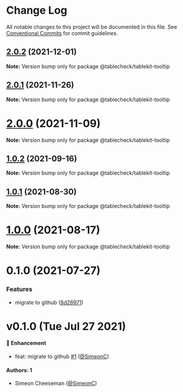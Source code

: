 # Change Log

All notable changes to this project will be documented in this file.
See [Conventional Commits](https://conventionalcommits.org) for commit guidelines.

## [2.0.2](https://github.com/tablecheck/tablekit/compare/@tablecheck/tablekit-tooltip@2.0.1...@tablecheck/tablekit-tooltip@2.0.2) (2021-12-01)

**Note:** Version bump only for package @tablecheck/tablekit-tooltip





## [2.0.1](https://github.com/tablecheck/tablekit/compare/@tablecheck/tablekit-tooltip@2.0.0...@tablecheck/tablekit-tooltip@2.0.1) (2021-11-26)

**Note:** Version bump only for package @tablecheck/tablekit-tooltip





# [2.0.0](https://github.com/tablecheck/tablekit/compare/@tablecheck/tablekit-tooltip@1.0.2...@tablecheck/tablekit-tooltip@2.0.0) (2021-11-09)

**Note:** Version bump only for package @tablecheck/tablekit-tooltip





## [1.0.2](https://github.com/tablecheck/tablekit/compare/@tablecheck/tablekit-tooltip@1.0.1...@tablecheck/tablekit-tooltip@1.0.2) (2021-09-16)

**Note:** Version bump only for package @tablecheck/tablekit-tooltip





## [1.0.1](https://github.com/tablecheck/tablekit/compare/@tablecheck/tablekit-tooltip@1.0.0...@tablecheck/tablekit-tooltip@1.0.1) (2021-08-30)

**Note:** Version bump only for package @tablecheck/tablekit-tooltip





# [1.0.0](https://github.com/tablecheck/tablekit/compare/@tablecheck/tablekit-tooltip@0.1.0...@tablecheck/tablekit-tooltip@1.0.0) (2021-08-17)

**Note:** Version bump only for package @tablecheck/tablekit-tooltip





# 0.1.0 (2021-07-27)


### Features

* migrate to github ([8d28971](https://github.com/tablecheck/tablekit/commit/8d28971175010fcb2a3cd9c48a749e7af1bdc9f9))





# v0.1.0 (Tue Jul 27 2021)

#### 🚀 Enhancement

- feat: migrate to github [#1](https://github.com/tablecheck/tablekit/pull/1) ([@SimeonC](https://github.com/SimeonC))

#### Authors: 1

- Simeon Cheeseman ([@SimeonC](https://github.com/SimeonC))

